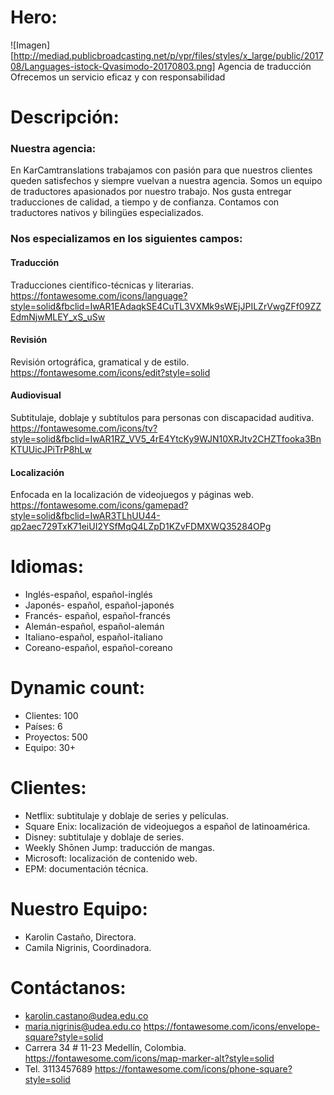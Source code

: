 # Hero:
![Imagen][http://mediad.publicbroadcasting.net/p/vpr/files/styles/x_large/public/201708/Languages-istock-Qvasimodo-20170803.png]
Agencia de traducción
Ofrecemos un servicio eficaz y con responsabilidad

# Descripción:
### Nuestra agencia:
En KarCamtranslations trabajamos con pasión para que nuestros clientes queden satisfechos y siempre vuelvan a nuestra agencia.
Somos un equipo de traductores apasionados por nuestro trabajo. Nos gusta entregar traducciones de calidad, a tiempo y de confianza.
Contamos con traductores nativos y bilingües especializados.

### Nos especializamos en los siguientes campos:
#### Traducción
Traducciones científico-técnicas y literarias.
https://fontawesome.com/icons/language?style=solid&fbclid=IwAR1EAdaqkSE4CuTL3VXMk9sWEjJPILZrVwgZFf09ZZEdmNjwMLEY_xS_uSw
#### Revisión
Revisión ortográfica, gramatical y de estilo.
https://fontawesome.com/icons/edit?style=solid
#### Audiovisual
Subtitulaje, doblaje y subtítulos para personas con discapacidad auditiva.
https://fontawesome.com/icons/tv?style=solid&fbclid=IwAR1RZ_VV5_4rE4YtcKy9WJN10XRJtv2CHZTfooka3BnKTUUicJPiTrP8hLw
#### Localización
Enfocada en la localización de videojuegos y páginas web.
https://fontawesome.com/icons/gamepad?style=solid&fbclid=IwAR3TLhUU44-qp2aec729TxK71eiUI2YSfMqQ4LZpD1KZvFDMXWQ35284OPg

# Idiomas:
- Inglés-español, español-inglés 
- Japonés- español, español-japonés
- Francés- español, español-francés
- Alemán-español, español-alemán 
- Italiano-español, español-italiano
- Coreano-español, español-coreano

# Dynamic count:
- Clientes: 100
- Países: 6
- Proyectos: 500
- Equipo: 30+

# Clientes:
- Netflix: subtitulaje y doblaje de series y películas.
- Square Enix: localización de videojuegos a español de latinoamérica.
- Disney: subtitulaje y doblaje de series.
- Weekly Shōnen Jump: traducción de mangas.
- Microsoft: localización de contenido web.
- EPM: documentación técnica.

# Nuestro Equipo:
- Karolin Castaño, Directora.
- Camila Nigrinis, Coordinadora.

# Contáctanos:
- karolin.castano@udea.edu.co
- maria.nigrinis@udea.edu.co
https://fontawesome.com/icons/envelope-square?style=solid
- Carrera 34 # 11-23 Medellín, Colombia.
https://fontawesome.com/icons/map-marker-alt?style=solid
- Tel. 3113457689
https://fontawesome.com/icons/phone-square?style=solid
